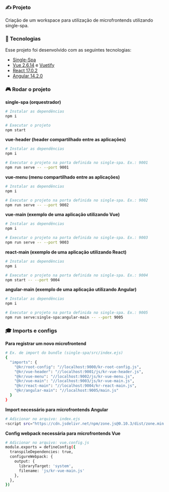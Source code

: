 ### ✍ Projeto

Criação de um workspace para utilização de microfrontends utilizando single-spa.

### 🚀 Tecnologias

Esse projeto foi desenvolvido com as seguintes tecnologias:

- [Single-Spa](https://single-spa.js.org/)
- [Vue 2.6.14](https://v2.vuejs.org/) e [Vuetify](https://vuetifyjs.com/)
- [React 17.0.2](https://pt-br.reactjs.org/)
- [Angular 14.2.0](https://angular.io/)

### 🎮 Rodar o projeto

**single-spa (orquestrador)**
```bash
# Instalar as dependências
npm i

# Executar o projeto
npm start
```

**vue-header (header compartilhado entre as aplicações)**
```bash
# Instalar as dependências
npm i

# Executar o projeto na porta definida no single-spa. Ex.: 9001
npm run serve -- --port 9001
```

**vue-menu (menu compartilhado entre as aplicações)**
```bash
# Instalar as dependências
npm i

# Executar o projeto na porta definida no single-spa. Ex.: 9002
npm run serve -- --port 9002
```

**vue-main (exemplo de uma aplicação utilizando Vue)**
```bash
# Instalar as dependências
npm i

# Executar o projeto na porta definida no single-spa. Ex.: 9003
npm run serve -- --port 9003
```

**react-main (exemplo de uma aplicação utilizando React)**
```bash
# Instalar as dependências
npm i

# Executar o projeto na porta definida no single-spa. Ex.: 9004
npm start -- --port 9004
```

**angular-main (exemplo de uma aplicação utilizando Angular)**
```bash
# Instalar as dependências
npm i

# Executar o projeto na porta definida no single-spa. Ex.: 9005
npm run serve:single-spa:angular-main -- --port 9005
```

### 🎓 Imports e configs

**Para registrar um novo microfrontend**
```bash
# Ex. de import do bundle (single-spa/src/index.ejs)
{
  "imports": {
    "@kr/root-config": "//localhost:9000/kr-root-config.js",
    "@kr/vue-header": "//localhost:9001/js/kr-vue-header.js",
    "@kr/vue-menu": "//localhost:9002/js/kr-vue-menu.js",
    "@kr/vue-main": "//localhost:9003/js/kr-vue-main.js",
    "@kr/react-main": "//localhost:9004/kr-react-main.js",
    "@kr/angular-main": "//localhost:9005/main.js"
  }
}
```

**Import necessário para microfrontends Angular**
```bash
# Adicionar no arquivo: index.ejs
<script src="https://cdn.jsdelivr.net/npm/zone.js@0.10.3/dist/zone.min.js"></script>
```

**Config webpack necessária para microfrontends Vue**
```bash
# Adicionar no arquivo: vue.config.js
module.exports = defineConfig({
  transpileDependencies: true,
  configureWebpack: {
    output: {
      libraryTarget: 'system',
      filename: 'js/kr-vue-main.js'
    },
  },
})
```
